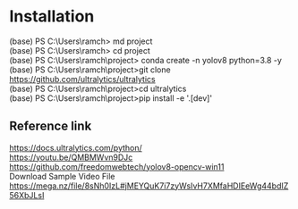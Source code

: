 # Installation
(base) PS C:\Users\ramch> md project <br/>
(base) PS C:\Users\ramch> cd project <br/>
(base) PS C:\Users\ramch\project> conda create -n yolov8 python=3.8 -y <br/>
(base) PS C:\Users\ramch\project>git clone https://github.com/ultralytics/ultralytics <br/>
(base) PS C:\Users\ramch\project>cd ultralytics <br/>
(base) PS C:\Users\ramch\project>pip install -e '.[dev]' <br/>

## Reference link
https://docs.ultralytics.com/python/ <br/>
https://youtu.be/QMBMWvn9DJc <br/>
https://github.com/freedomwebtech/yolov8-opencv-win11 <br/>
Download Sample Video File <br/>
https://mega.nz/file/8sNh0IzL#jMEYQuK7i7zyWsIvH7XMfaHDIEeWg44bdIZ56XbJLsI <br/>
